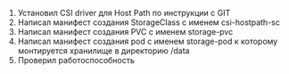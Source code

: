 1. Установил CSI driver для Host Path по инструкции с GIT
2. Написал манифест создания StorageClass с именем csi-hostpath-sc
3. Написал манифест создания PVC с именем storage-pvc
4. Написал манифест создания pod с именем storage-pod к которому монтируется хранилище в директорию /data
5. Проверил работоспособность